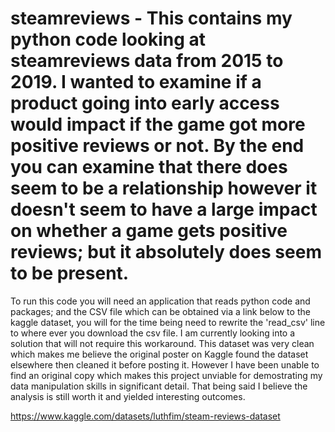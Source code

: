 # steamreviews - This contains my python code looking at steamreviews data from 2015 to 2019. I wanted to examine if a product going into early access would impact if the game got more positive reviews or not. By the end you can examine that there does seem to be a relationship however it doesn't seem to have a large impact on whether a game gets positive reviews; but it absolutely does seem to be present.

To run this code you will need an application that reads python code and packages; and the CSV file which can be obtained via a link below to the kaggle dataset, you will for the time being need to rewrite the 'read_csv' line to where ever you download the csv file. I am currently looking into a solution that will not require this workaround. This dataset was very clean which makes me believe the original poster on Kaggle found the dataset elsewhere then cleaned it before posting it. However I have been unable to find an original copy which makes this project unviable for demostrating my data manipulation skills in significant detail. That being said I believe the analysis is still worth it and yielded interesting outcomes.

https://www.kaggle.com/datasets/luthfim/steam-reviews-dataset
